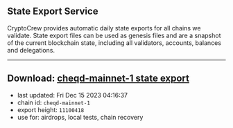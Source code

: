 ## State Export Service
CryptoCrew provides automatic daily state exports for all chains we validate. State export files can be used as genesis files and are a snapshot of the current blockchain state, including all validators, accounts, balances and delegations.

---
**Download: [cheqd-mainnet-1 state export](https://dl.ccvalidators.com/SERVICE/cheqd/cheqd-mainnet-1_export_11100418.json)**
---

- last updated: Fri Dec 15 2023 04:16:37
- chain id: `cheqd-mainnet-1`
- export height: `11100418`
- use for: airdrops, local tests, chain recovery
